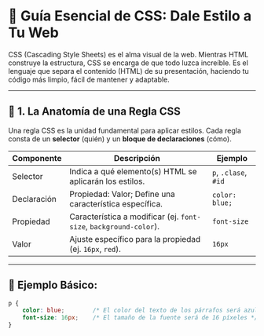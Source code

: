 # 🎨 Guía Esencial de CSS: Dale Estilo a Tu Web

CSS (Cascading Style Sheets) es el alma visual de la web. Mientras HTML construye la estructura, CSS se encarga de que todo luzca increíble. Es el lenguaje que separa el contenido (HTML) de su presentación, haciendo tu código más limpio, fácil de mantener y adaptable.

---

## 🧱 1. La Anatomía de una Regla CSS

Una regla CSS es la unidad fundamental para aplicar estilos. Cada regla consta de un **selector** (quién) y un **bloque de declaraciones** (cómo).

| **Componente** | **Descripción**                                                 | **Ejemplo**            |
|----------------|------------------------------------------------------------------|-------------------------|
| Selector       | Indica a qué elemento(s) HTML se aplicarán los estilos.         | `p`, `.clase`, `#id`   |
| Declaración    | Propiedad: Valor; Define una característica específica.         | `color: blue;`         |
| Propiedad      | Característica a modificar (ej. `font-size`, `background-color`). | `font-size`            |
| Valor          | Ajuste específico para la propiedad (ej. `16px`, `red`).        | `16px`                 |

---

## 🧪 Ejemplo Básico:

```css
p {
    color: blue;        /* El color del texto de los párrafos será azul */
    font-size: 16px;    /* El tamaño de la fuente será de 16 píxeles */
}
